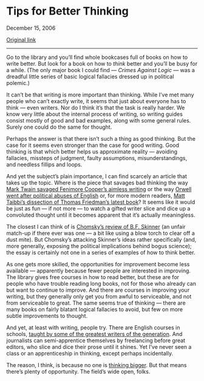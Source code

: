 Tips for Better Thinking
========================

December 15, 2006

[Original link](http://www.aaronsw.com/weblog/thinkbetter)

* * * * *

Go to the library and you’ll find whole bookcases full of books on how
to write better. But look for a book on how to *think* better and you’ll
be busy for a while. (The only major book I could find — *Crimes Against
Logic* — was a dreadful little series of basic logical fallacies dressed
up in political polemic.)

It can’t be that writing is more important than thinking. While I’ve met
many people who can’t exactly write, it seems that just about everyone
has to think — even writers. Nor do I think it’s that the task is really
harder. We know very little about the internal process of writing, so
writing guides consist mostly of good and bad examples, along with some
general rules. Surely one could do the same for thought.

Perhaps the answer is that there isn’t such a thing as good thinking.
But the case for it seems even stronger than the case for good writing.
Good thinking is that which better helps us approximate reality —
avoiding fallacies, missteps of judgment, faulty assumptions,
misunderstandings, and needless fillips and loops.

And yet the subject’s plain importance, I can find scarcely an article
that takes up the topic. Where is the piece that savages bad thinking
the way [Mark Twain savaged Fenimore Cooper’s aimless
writing](http://www.pbs.org/marktwain/learnmore/writings_fenimore.html)
or the way [Orwell went after political abuses of
English](http://www.orwell.ru/library/essays/politics/english/e_polit)
or, for more modern readers, [Matt Taibbi’s dissection of Thomas
Friedman’s latest
book](http://www.alternet.org/columnists/story/21856/)? It seems like it
would be just as fun — if not more — to watch a gifted writer slice and
dice up a convoluted thought until it becomes apparent that it’s
actually meaningless.

The closest I can think of is [Chomsky’s review of B.F.
Skinner](http://www.chomsky.info/articles/19711230.htm) (an unfair
match-up if there ever was one — a bit like using a blow torch to clear
off a dust mite). But Chomsky’s attacking Skinner’s ideas rather
specifically (and, more generally, exposing the political implications
behind bogus science); the essay is certainly not one in a series of
examples of how to think better.

As one gets more skilled, the opportunities for improvement become less
available — apparently because fewer people are interested in improving.
The library gives free courses in how to read better, but these are for
people who have trouble reading long books, not for those who already
can but want to continue to improve. And there are courses in improving
your writing, but they generally only get you from awful to serviceable,
and not from serviceable to great. The same seems true of thinking —
there are many books on fairly blatant logical fallacies to avoid, but
few on more subtle improvements to thought.

And yet, at least with writing, people try. There are English courses in
schools, [taught by some of the greatest writers of the
generation](http://english.syr.edu/cwp/saunders.htm). And journalists
can semi-apprentice themselves by freelancing before great editors, who
slice and dice their prose until it shines. Yet I’ve never seen a class
or an apprenticeship in thinking, except perhaps incidentally.

The reason, I think, is because no one is [thinking
bigger](http://www.aaronsw.com/weblog/thinkbigger). But that means
there’s plenty of opportunity. The field’s wide open, folks.
